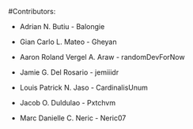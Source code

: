 #Contributors:

- Adrian N. Butiu - Balongie

- Gian Carlo L. Mateo -  Gheyan 

- Aaron Roland Vergel A. Araw - randomDevForNow

- Jamie G. Del Rosario - jemiiidr

- Louis Patrick N. Jaso - CardinalisUnum

- Jacob O. Duldulao - Pxtchvm

- Marc Danielle C. Neric - Neric07
